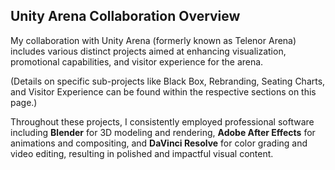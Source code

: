 ## Unity Arena Collaboration Overview

My collaboration with Unity Arena (formerly known as Telenor Arena) includes various distinct projects aimed at enhancing visualization, promotional capabilities, and visitor experience for the arena.

(Details on specific sub-projects like Black Box, Rebranding, Seating Charts, and Visitor Experience can be found within the respective sections on this page.)

Throughout these projects, I consistently employed professional software including **Blender** for 3D modeling and rendering, **Adobe After Effects** for animations and compositing, and **DaVinci Resolve** for color grading and video editing, resulting in polished and impactful visual content.
